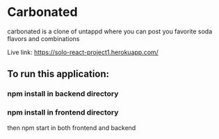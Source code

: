 # Carbonated

carbonated is a clone of untappd where you can post you favorite soda flavors and combinations

Live link: https://solo-react-project1.herokuapp.com/

## To run this application:

### npm install in backend directory
### npm install in frontend directory

then npm start in both frontend and backend
